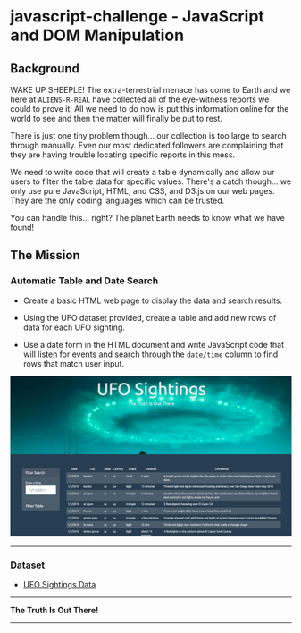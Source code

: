 # javascript-challenge - JavaScript and DOM Manipulation

## Background

WAKE UP SHEEPLE! The extra-terrestrial menace has come to Earth and we here at `ALIENS-R-REAL` have collected all of the eye-witness reports we could to prove it! All we need to do now is put this information online for the world to see and then the matter will finally be put to rest.

There is just one tiny problem though... our collection is too large to search through manually. Even our most dedicated followers are complaining that they are having trouble locating specific reports in this mess.

We need to write code that will create a table dynamically and allow our users to filter the table data for specific values. There's a catch though... we only use pure JavaScript, HTML, and CSS, and D3.js on our web pages. They are the only coding languages which can be trusted.

You can handle this... right? The planet Earth needs to know what we have found!

## The Mission

### Automatic Table and Date Search

* Create a basic HTML web page to display the data and search results.

* Using the UFO dataset provided, create a table and add new rows of data for each UFO sighting.

* Use a date form in the HTML document and write JavaScript code that will listen for events and search through the `date/time` column to find rows that match user input.

<img src="https://github.com/LShafer/javascript-challenge/blob/master/ufofinder.png"><br>

- - -

### Dataset

* [UFO Sightings Data](js/data.js)

- - -

**The Truth Is Out There!**

- - -

